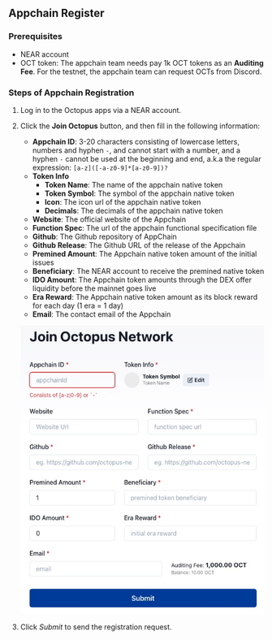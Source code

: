 ## Appchain Register

### Prerequisites

* NEAR account
* OCT token: The appchain team needs pay 1k OCT tokens as an **Auditing Fee**. For the testnet, the appchain team can request OCTs from Discord.

### Steps of Appchain Registration

1. Log in to the Octopus apps via a NEAR account.
2. Click the **Join Octopus** button, and then fill in the following information:
    * **Appchain ID**: 3-20 characters consisting of lowercase letters, numbers and hyphen `-`, and cannot start with a number, and a hyphen `-` cannot be used at the beginning and end, a.k.a the regular expression: `[a-z]([-a-z0-9]*[a-z0-9])?` 
    * **Token Info**
        - **Token Name**: The name of the appchain native token
        - **Token Symbol**: The symbol of the appchain native token
        - **Icon**: The icon url of the appchain native token
        - **Decimals**: The decimals of the appchain native token
    * **Website**: The official website of the Appchain
    * **Function Spec**: The url of the appchain functional specification file
    * **Github**: The Github repository of AppChain
    * **Github Release**: The Github URL of the release of the Appchain
    * **Premined Amount**: The Appchain native token amount of the initial issues
    * **Beneficiary**: The NEAR account to receive the premined native token
    * **IDO Amount**: The Appchain token amounts through the DEX offer liquidity before the mainnet goes live 
    * **Era Reward**: The Appchain native token amount as its block reward for each day (1 era = 1 day)
    * **Email**: The contact email of the Appchain

   ![Register Screenshot](./register.png)

3. Click *Submit* to send the registration request.
